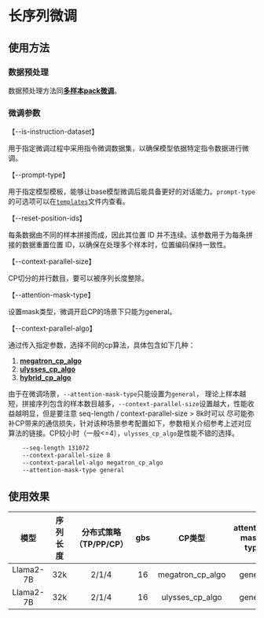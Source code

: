# 长序列微调

## 使用方法

### 数据预处理
数据预处理方法同[**多样本pack微调**](../solutions/finetune/multi_sample_pack_finetune.md)。

### 微调参数

【--is-instruction-dataset】

用于指定微调过程中采用指令微调数据集，以确保模型依据特定指令数据进行微调。

【--prompt-type】

用于指定模型模板，能够让base模型微调后能具备更好的对话能力。`prompt-type`的可选项可以在[`templates`](../../../configs/finetune/templates.json)文件内查看。

【--reset-position-ids】

每条数据由不同的样本拼接而成，因此其位置 ID 并不连续。该参数用于为每条拼接的数据重置位置 ID，以确保在处理多个样本时，位置编码保持一致性。

【--context-parallel-size】

CP切分的并行数目，要可以被序列长度整除。

【--attention-mask-type】

设置mask类型，微调开启CP的场景下只能为general。

【--context-parallel-algo】

通过传入指定参数，选择不同的cp算法，具体包含如下几种：

1. [**megatron_cp_algo**](https://gitee.com/ascend/MindSpeed/blob/master/docs/features/ring-attention-context-parallel.md)
2. [**ulysses_cp_algo**](https://gitee.com/ascend/MindSpeed/blob/master/docs/features/ulysses-context-parallel.md)
3. [**hybrid_cp_algo**](https://gitee.com/ascend/MindSpeed/blob/master/docs/features/hybrid-context-parallel.md)

由于在微调场景，`--attention-mask-type`只能设置为`general`，
理论上样本越短，拼接序列包含的样本数目越多，`--context-parallel-size`设置越大，性能收益越明显，但是要注意 seq-length / context-parallel-size > 8k时可以
尽可能弥补CP带来的通信损失，针对该种场景参考配置如下，参数相关介绍参考上述对应算法的链接。CP较小时（一般<=4），`ulysses_cp_algo`是性能不错的选择。

```bash
    --seq-length 131072
    --context-parallel-size 8
    --context-parallel-algo megatron_cp_algo
    --attention-mask-type general
```

## 使用效果
|    模型     | 序列长度 | 分布式策略（TP/PP/CP） | gbs |       CP类型       | attention-mask-type | reset-position-ids |  显存   | 吞吐 TFLOP/s/GPU |
|:---------:|:----:|:---------------:|:---:|:----------------:|:-------------------:|:------------------:|:-----:|:--------------:|
| Llama2-7B | 32k  |      2/1/4      | 16  | megatron_cp_algo |       general       |        True        | 52777 |     102.7      |
| Llama2-7B | 32k  |      2/1/4      | 16  | ulysses_cp_algo  |       general       |        True        | 53681 |     192.3      |


